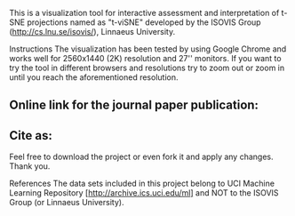 This is a visualization tool for interactive assessment and interpretation of t-SNE projections named as "t-viSNE" developed by the ISOVIS Group (http://cs.lnu.se/isovis/), Linnaeus University.

Instructions
The visualization has been tested by using Google Chrome and works well for 2560x1440 (2K) resolution and 27'' monitors. 
If you want to try the tool in different browsers and resolutions try to zoom out or zoom in until you reach the aforementioned resolution. 

Online link for the journal paper publication:
-

Cite as: 
-

Feel free to download the project or even fork it and apply any changes. Thank you. 

References
The data sets included in this project belong to UCI Machine Learning Repository [http://archive.ics.uci.edu/ml] and NOT to the ISOVIS Group (or Linnaeus University).


